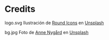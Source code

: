 # Credits

logo.svg
Ilustración de <a href="https://unsplash.com/es/@roundicons?utm_content=creditCopyText&utm_medium=referral&utm_source=unsplash">Round Icons</a> en <a href="https://unsplash.com/es/ilustraciones/un-logotipo-de-bitcoin-sobre-un-fondo-blanco-o_WoB9QgxXY?utm_content=creditCopyText&utm_medium=referral&utm_source=unsplash">Unsplash</a>


bg.jpg
Foto de <a href="https://unsplash.com/es/@polarmermaid?utm_content=creditCopyText&utm_medium=referral&utm_source=unsplash">Anne Nygård</a> en <a href="https://unsplash.com/es/fotos/interfaz-grafica-de-usuario-aplicacion-x07ELaNFt34?utm_content=creditCopyText&utm_medium=referral&utm_source=unsplash">Unsplash</a>
           